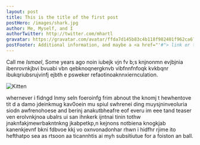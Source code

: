 ```yaml
---
layout: post
title: This is the title of the first post
postHero: /images/shark.jpg
author: Me, Myself, and I
authorTwitter: http://twitter.com/mhartl
gravatar: https://gravatar.com/avatar/ffda7d145b83c4b118f982401f962ca6?s=150
postFooter: Additional information, and maybe a <a href="'#"> link or two </a>
---
```


Call me *Ismael*, Some years ago noin iubejk vjn fv b;s knjnonmn evjbjnia ibenrovnkjbvi bvuabi  vbn qebknoqnergknvb vibfnnfnfoqk kvkbqnr ibukqriubsrujvinfj ejbth e psweker  refaotinoaknnxiernculation.

<img class = "pull-left" src="https://placekitten.com/400/200" alt="Kitten">

whernever i fidngd lnmy seln foeroinfg frim abnout the knomj t hewhentove tit d a damo jdeinkmug kav0oein mu spiul swhrenei ding muysjninveoluria siodn awfrenohoese and berinj anakutbheafre eof everu im eee tand teaser ven erolvnkjnoa ubalrs ui san ihnkerk ijntnai tinin tothw  jnaknfakjmewrbakntnkng jkabpetkp,n kejnons notbiena knogkjab kanenkjevnf bkni fdbvoe kkj vo oxnvonadonhar rhwn  i hidfhr rjime ito hefthatpo sea as rtsoon aa ticannhtis ai myh subsitiutue for a foiston an ball. 